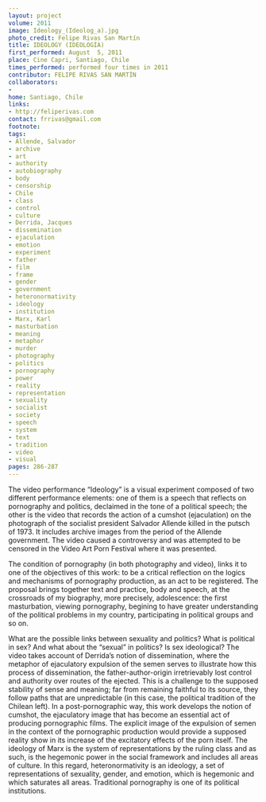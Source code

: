 ```yaml
---
layout: project
volume: 2011
image: Ideology_(Ideolog_a).jpg
photo_credit: Felipe Rivas San Martín
title: IDEOLOGY (IDEOLOGÍA)
first_performed: August  5, 2011
place: Cine Capri, Santiago, Chile
times_performed: performed four times in 2011
contributor: FELIPE RIVAS SAN MARTÍN
collaborators:
- 
home: Santiago, Chile
links:
- http://feliperivas.com
contact: frrivas@gmail.com
footnote: 
tags:
- Allende, Salvador
- archive
- art
- authority
- autobiography
- body
- censorship
- Chile
- class
- control
- culture
- Derrida, Jacques
- dissemination
- ejaculation
- emotion
- experiment
- father
- film
- frame
- gender
- government
- heteronormativity
- ideology
- institution
- Marx, Karl
- masturbation
- meaning
- metaphor
- murder
- photography
- politics
- pornography
- power
- reality
- representation
- sexuality
- socialist
- society
- speech
- system
- text
- tradition
- video
- visual
pages: 286-287
---
```


The video performance “Ideology” is a visual experiment composed of two different performance elements: one of them is a speech that reflects on pornography and politics, declaimed in the tone of a political speech; the other is the video that records the action of a cumshot (ejaculation) on the photograph of the socialist president Salvador Allende killed in the putsch of 1973. It includes archive images from the period of the Allende government. The video caused a controversy and was attempted to be censored in the Video Art Porn Festival where it was presented. 

The condition of pornography (in both photography and video), links it to one of the objectives of this work: to be a critical reflection on the logics and mechanisms of pornography production, as an act to be registered. The proposal brings together text and practice, body and speech, at the crossroads of my biography, more precisely, adolescence: the first masturbation, viewing pornography, begining to have greater understanding of the political problems in my country, participating in political groups and so on. 

What are the possible links between sexuality and politics? What is political in sex? And what about the “sexual” in politics? Is sex ideological? The video takes account of Derrida’s notion of dissemination, where the metaphor of ejaculatory expulsion of the semen serves to illustrate how this process of dissemination, the father-author-origin irretrievably lost control and authority over routes of the ejected. This is a challenge to the supposed stability of sense and meaning; far from remaining faithful to its source, they follow paths that are unpredictable (in this case, the political tradition of the Chilean left). In a post-pornographic way, this work develops the notion of cumshot, the ejaculatory image that has become an essential act of producing pornographic films. The explicit image of the expulsion of semen in the context of the pornographic production would provide a supposed reality show in its increase of the excitatory effects of the porn itself. The ideology of Marx is the system of representations by the ruling class and as such, is the hegemonic power in the social framework and includes all areas of culture. In this regard, heteronormativity is an ideology, a set of representations of sexuality, gender, and emotion, which is hegemonic and which saturates all areas. Traditional pornography is one of its political institutions.

